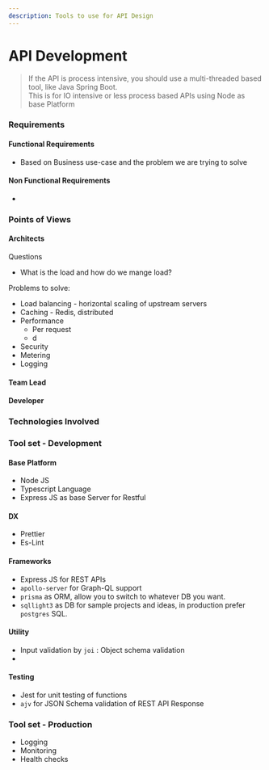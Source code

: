 ```yaml
---
description: Tools to use for API Design
---
```


# API Development

> If the API is process intensive, you should use a multi-threaded based tool, like Java Spring Boot.\
> This is for IO intensive or less process based APIs using Node as base Platform



### Requirements

#### Functional Requirements

* Based on Business use-case and the problem we are trying to solve

#### Non Functional Requirements

*

### Points of Views

#### Architects

Questions

* What is the load and how do we mange load?

Problems to solve:

* Load balancing - horizontal scaling of upstream servers
* Caching - Redis, distributed
* Performance
  * Per request
  * d
* Security
* Metering
* Logging

#### Team Lead

#### Developer



### Technologies Involved



### Tool set - Development

#### Base Platform

* Node JS
* Typescript Language
* Express JS as base Server for Restful

#### DX

* Prettier
* Es-Lint

#### Frameworks

* Express JS for REST APIs
* `apollo-server` for Graph-QL support
* `prisma` as ORM, allow you to switch to whatever DB you want.
* `sqllight3` as DB for sample projects and ideas, in production prefer `postgres` SQL.

#### Utility&#x20;

* Input validation by `joi` : Object schema validation
*

#### Testing

* Jest for unit testing of functions
* `ajv` for JSON Schema validation of REST API Response

### Tool set - Production

* Logging
* Monitoring
* Health checks

